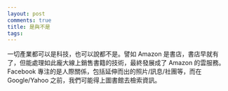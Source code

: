 ```yaml
---
layout: post
comments: true
title: 是與不是
tags: 
---
```

一切產業都可以是科技，也可以說都不是。譬如 Amazon 是書店，書店早就有了，但能處理如此龐大線上銷售書籍的技術，最終發展成了 Amazon 的雲服務。Facebook 專注的是人際關係，包括延伸而出的照片/訊息/社團等，而在 Google/Yahoo 之前，我們可能得上圖書館去檢索資訊。

